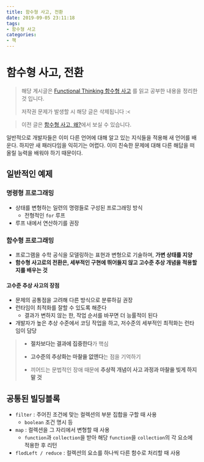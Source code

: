 ```yaml
---
title: 함수형 사고, 전환
date: 2019-09-05 23:11:18
tags:
- 함수형 사고
categories:
- 책
---
```


# 함수형 사고, 전환

> 해당 게시글은 [Functional Thinking 함수형 사고]() 를 읽고 공부한 내용을 정리한 것 입니다.
>
> 저작권 문제가 발생할 시 해당 글은 삭제됩니다 :<

> 이전 글은 [함수형 사고, 왜?](https://eunajjing.github.io/2019/08/28/functional-thinking01/)에서 보실 수 있습니다.

일반적으로 개발자들은 이미 다른 언어에 대해 알고 있는 지식들을 적용해 새 언어를 배운다. 하지만 새 패러다임을 익히기는 어렵다. 이미 친숙한 문제에 대해 다른 해답을 떠올릴 능력을 배워야 하기 때문이다.

## 일반적인 예제

### 명령형 프로그래밍

- 상태를 변형하는 일련의 명령들로 구성된 프로그래밍 방식
  - 전형적인 `for` 루프
- 루프 내에서 연산하기를 권장

### 함수형 프로그래밍

- 프로그램을 수학 공식을 모델링하는 표현과 변형으로 기술하며, **가변 상태를 지양**
- **함수형 사고로의 전환은, 세부적인 구현에 뛰어들지 않고 고수준 추상 개념을 적용할지를 배우는 것**

#### 고수준 추상 사고의 장점

- 문제의 공통점을 고려해 다른 방식으로 분류하길 권장
- 런타임이 최적화를 잘할 수 있도록 해준다
  - 결과가 변하지 않는 한, 작업 순서를 바꾸면 더 능률적이 된다
- 개발자가 높은 추상 수준에서 코딩 작업을 하고, 저수준의 세부적인 최적화는 런타임이 담당

> - **절차보다는 결과에 집중한다**가 핵심
>
> - **고수준의 추상화는 마찰을 없앤다**는 점을 기억하기
>
> - 끼어드는 문법적인 장애 때문에 **추상적 개념이 사고 과정과 마찰을 빚게 하지 말 것**

## 공통된 빌딩블록

- `filter` : 주어진 조건에 맞는 컬렉션의 부분 집합을 구할 때 사용
  - `boolean` 조건 명시 등
- `map` : 컬렉션을 그 자리에서 변형할 때 사용
  - `function`과 `collection`을 받아 해당 `function`을 `collection`의 각 요소에 적용한 후 리턴
- `flodLeft / reduce` : 컬렉션의 요소를 하나씩 다른 함수로 처리할 때 사용